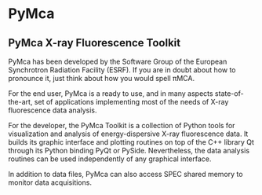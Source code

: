 ﻿# PyMca

## PyMca X-ray Fluorescence Toolkit


PyMca has been developed by the Software Group of the European Synchrotron Radiation Facility (ESRF). If you are in doubt about how to pronounce it, just think about how you would spell  πMCA.

For the end user, PyMca is a ready to use, and in many aspects state-of-the-art, set of applications implementing most of the needs of X-ray fluorescence data analysis.

For the developer, the PyMca Toolkit is a collection of Python tools for visualization and analysis of energy-dispersive X-ray fluorescence data. It builds its graphic interface and plotting routines on top of the C++ library Qt through its Python binding PyQt or PySide. Nevertheless, the data analysis routines can be used independently of any graphical interface.

In addition to data files, PyMca can also access SPEC shared memory to monitor data acquisitions. 
